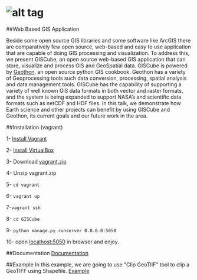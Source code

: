 ![alt tag](https://github.com/MBoustani/GISCube/blob/master/giscube_app/static/img/logo.png)
=======

##Web Based GIS Application


Beside some open source GIS libraries and some software like ArcGIS there are comparatively few open source, web-based and easy to use application that are capable of doing GIS processing and visualization. To address this, we present GISCube, an open source web-based GIS application that can store, visualize and process GIS and GeoSpatial data. GISCube is powered by [Geothon](https://github.com/MBoustani/Geothon), an open source python GIS cookbook. Geothon has a variety of Geoprocessing tools such data conversion, processing, spatial analysis and data management tools. GISCube has the capability of supporting a variety of well known GIS data formats in both vector and raster formats, and the system is being expanded to support NASA’s and scientific data formats such as netCDF and HDF files. In this talk, we demonstrate how Earth science and other projects can benefit by using GISCube and Geothon, its current goals and our future work in the area.


##Installation (vagrant)

1- [Install Vagrant](https://docs.vagrantup.com/v2/installation/)

2- [Install VirtualBox](https://www.virtualbox.org/wiki/Downloads)

3- Download [vagrant.zip](https://github.com/MBoustani/GISCube/blob/master/vagrant.zip)

4- Unzip vagrant.zip

5- `cd vagrant`

6- `vagrant up`

7-`vagrant ssh`

8- `cd GISCube`

9- `python manage.py runserver 0.0.0.0:5050`

10- open [localhost:5050](http://localhost:5050) in browser and enjoy.

##Documentation 
[Documentation](https://github.com/MBoustani/GISCube/wiki)

##Example
In this example, we are going to use "Clip GeoTIIF" tool to clip a GeoTIFF using Shapefile.
[Example](https://github.com/MBoustani/GISCube/wiki/Example)

